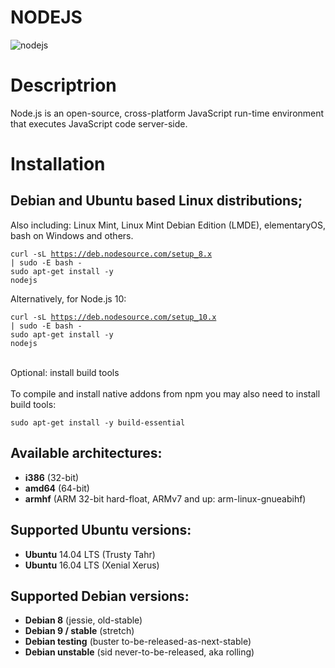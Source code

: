 # NODEJS
![nodejs](http://www.marketwire.com/library/MwGo/2016/3/9/11G086832/345633_Node.js_logo.svg.jpgcopy-577bb13a381b977281b23f35ab4a2965.jpg)

# Descriptrion

Node.js is an open-source, cross-platform JavaScript run-time environment that executes JavaScript code server-side.

# Installation

## Debian and Ubuntu based Linux distributions;
   
Also including: Linux Mint, Linux Mint Debian Edition (LMDE), elementaryOS, bash on Windows and others.

<code>curl -sL https://deb.nodesource.com/setup_8.x | sudo -E bash -</code>
<br>
<code>sudo apt-get install -y nodejs</code>

Alternatively, for Node.js 10:

<code>curl -sL https://deb.nodesource.com/setup_10.x | sudo -E bash -</code>
<br>
<code>sudo apt-get install -y nodejs</code>

<br>
Optional: install build tools
<br>
<br>
To compile and install native addons from npm you may also need to install build tools:

<code>sudo apt-get install -y build-essential</code>

## Available architectures:

* <b>i386</b> (32-bit)
* <b>amd64</b> (64-bit)
* <b>armhf</b> (ARM 32-bit hard-float, ARMv7 and up: arm-linux-gnueabihf)

## Supported Ubuntu versions:

* <b>Ubuntu</b> 14.04 LTS (Trusty Tahr)
* <b>Ubuntu</b> 16.04 LTS (Xenial Xerus)

## Supported Debian versions:

* <b>Debian 8</b> (jessie, old-stable)
* <b>Debian 9 / stable</b> (stretch)
* <b>Debian testing</b> (buster to-be-released-as-next-stable)
* <b>Debian unstable</b> (sid never-to-be-released, aka rolling)